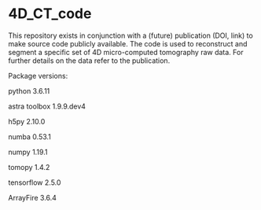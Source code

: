 # 4D_CT_code
This repository exists in conjunction with a (future) publication (DOI, link) to make source code publicly available.
The code is used to reconstruct and segment a specific set of 4D micro-computed tomography raw data. For further details on the data refer to the publication.

Package versions:

python          3.6.11

astra toolbox   1.9.9.dev4

h5py            2.10.0

numba           0.53.1

numpy           1.19.1

tomopy          1.4.2

tensorflow      2.5.0

ArrayFire       3.6.4
